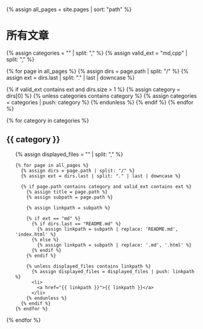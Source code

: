 {% assign all_pages = site.pages | sort: "path" %}

<h1>所有文章</h1>

{% assign categories = "" | split: "," %}
{% assign valid_ext = "md,cpp" | split: "," %}

{% for page in all_pages %}
  {% assign dirs = page.path | split: "/" %}
  {% assign ext = dirs.last | split: "." | last | downcase %}

  {% if valid_ext contains ext and dirs.size > 1 %}
      {% assign category = dirs[0] %}
      {% unless categories contains category %}
        {% assign categories = categories | push: category %}
      {% endunless %}
  {% endif %}
{% endfor %}

{% for category in categories %}
  <h2>{{ category }}</h2>
  <ul>
    {% assign displayed_files = "" | split: "," %}

    {% for page in all_pages %}
      {% assign dirs = page.path | split: "/" %}
      {% assign ext = dirs.last | split: "." | last | downcase %}

      {% if page.path contains category and valid_ext contains ext %}
        {% assign title = page.path %}
        {% assign subpath = page.path %}

        {% assign linkpath = subpath %}

        {% if ext == "md" %}
          {% if dirs.last == "README.md" %}
            {% assign linkpath = subpath | replace: 'README.md', 'index.html' %}
          {% else %}
            {% assign linkpath = subpath | replace: '.md', '.html' %}
          {% endif %}
        {% endif %}

        {% unless displayed_files contains linkpath %}
          {% assign displayed_files = displayed_files | push: linkpath %}
          <li>
            <a href="{{ linkpath }}">{{ linkpath }}</a>
          </li>
        {% endunless %}
      {% endif %}
    {% endfor %}
  </ul>
{% endfor %}
